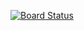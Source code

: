 [![Board Status](https://dev.azure.com/shubham-skillbook/8d36a79c-2d67-45ad-9fd1-1fe0502adcbf/199911c3-9d4e-4fce-8633-ec058d636cce/_apis/work/boardbadge/e5876963-a012-4aa0-ad9d-9e33e57fe0e0)](https://dev.azure.com/shubham-skillbook/8d36a79c-2d67-45ad-9fd1-1fe0502adcbf/_boards/board/t/199911c3-9d4e-4fce-8633-ec058d636cce/Microsoft.RequirementCategory)